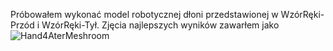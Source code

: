 Próbowałem wykonać model robotycznej dłoni przedstawionej w WzórRęki-Przód i WzórRęki-Tył. Zjęcia najlepszych wyników zawarłem jako ![Hand4AterMeshroom](https://user-images.githubusercontent.com/46341978/142469697-7cf78b17-d18f-45db-9031-e936686fbbca.png)


